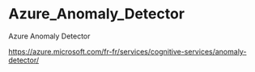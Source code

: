 # Azure_Anomaly_Detector
Azure Anomaly Detector


https://azure.microsoft.com/fr-fr/services/cognitive-services/anomaly-detector/

